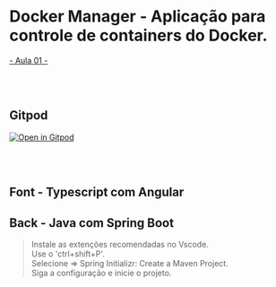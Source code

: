 # Docker Manager - Aplicação para controle de containers do Docker.

 [- Aula 01 -](https://www.youtube.com/watch?v=wp5PjmwYymA&ab_channel=FernandaKipper%7CDev) 


<br>
<br>

## Gitpod

[![Open in Gitpod](https://gitpod.io/button/open-in-gitpod.svg)](https://gitpod.io/workspaces)

<br>
<br>


## Font - Typescript com Angular

## Back - Java com Spring Boot

 > Instale as extenções recomendadas no Vscode. <br>
 > Use o 'ctrl+shift+P'. <br>
 > Selecione => Spring Initializr: Create a Maven Project. <br>
 > Siga a configuração e inicie o projeto. <br>
